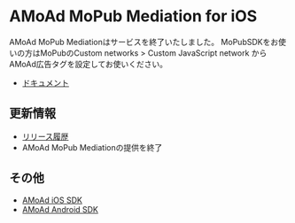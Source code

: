 # AMoAd MoPub Mediation for iOS

AMoAd MoPub Mediationはサービスを終了いたしました。
MoPubSDKをお使いの方はMoPubのCustom networks > Custom JavaScript network からAMoAd広告タグを設定してお使いください。

- [ドキュメント](https://github.com/amoad/amoad-ios-mopub-mediation/wiki)

## 更新情報

- [リリース履歴](https://github.com/amoad/amoad-ios-mopub-mediation/releases)
- AMoAd MoPub Mediationの提供を終了

## その他

- [AMoAd iOS SDK](https://github.com/amoad/amoad-ios-sdk)
- [AMoAd Android SDK](https://github.com/amoad/amoad-android-sdk)
